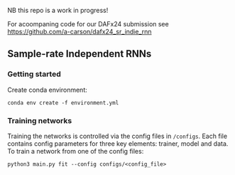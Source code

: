 NB this repo is a work in progress!

For acoompaning code for our DAFx24 submission see https://github.com/a-carson/dafx24_sr_indie_rnn


## Sample-rate Independent RNNs

### Getting started
Create conda environment:

`conda env create -f environment.yml`

### Training networks
Training the networks is controlled via the config files in `/configs`. Each file contains config parameters for
three key elements: trainer, model and data. To train a network from one of the config files:

`python3 main.py fit --config configs/<config_file>`



